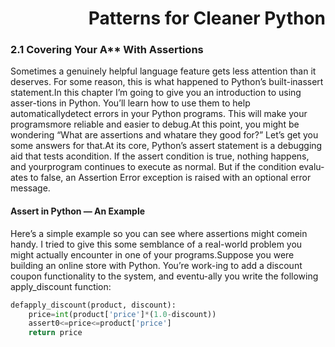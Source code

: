 
<h1 dir="rtl">Patterns for Cleaner Python</h1>
<div dir='rt1'>
  
<h3 dir='rt1'>2.1 Covering Your A** With Assertions</h3>
  
Sometimes a genuinely helpful language feature gets less attention than it deserves. For some reason, this is what happened to Python’s built-inassert statement.In this chapter I’m going to give you an introduction to using asser-tions in Python. You’ll learn how to use them to help automaticallydetect errors in your Python programs. This will make your programsmore reliable and easier to debug.At this point, you might be wondering “What are assertions and whatare they good for?” Let’s get you some answers for that.At its core, Python’s assert statement is a debugging aid that tests acondition. If the assert condition is true, nothing happens, and yourprogram continues to execute as normal. But if the condition evalu-ates to false, an Assertion Error exception is raised with an optional error message.

<h4 dir='rt1'>Assert in Python — An Example</h4>
  
Here’s a simple example so you can see where assertions might comein handy. I tried to give this some semblance of a real-world problem you might actually encounter in one of your programs.Suppose you were building an online store with Python. You’re work-ing to add a discount coupon functionality to the system, and eventu-ally you write the following apply_discount function:
  
``` python
defapply_discount(product, discount):
    price=int(product['price']*(1.0-discount))
    assert0<=price<=product['price']
    return price
```
